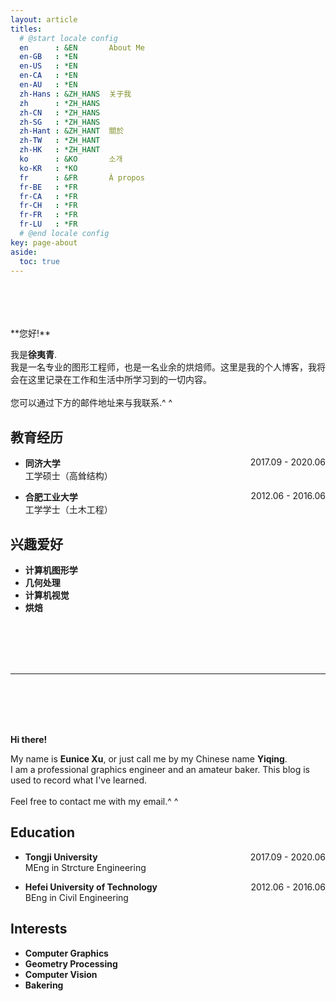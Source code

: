 ```yaml
---
layout: article
titles:
  # @start locale config
  en      : &EN       About Me
  en-GB   : *EN
  en-US   : *EN
  en-CA   : *EN
  en-AU   : *EN
  zh-Hans : &ZH_HANS  关于我
  zh      : *ZH_HANS
  zh-CN   : *ZH_HANS
  zh-SG   : *ZH_HANS
  zh-Hant : &ZH_HANT  關於
  zh-TW   : *ZH_HANT
  zh-HK   : *ZH_HANT
  ko      : &KO       소개
  ko-KR   : *KO
  fr      : &FR       À propos
  fr-BE   : *FR
  fr-CA   : *FR
  fr-CH   : *FR
  fr-FR   : *FR
  fr-LU   : *FR
  # @end locale config
key: page-about
aside:
  toc: true
---
```

<br />
<br />
<br />
<br />
**您好!**

我是**徐夷青**.<br />
我是一名专业的图形工程师，也是一名业余的烘焙师。这里是我的个人博客，我将会在这里记录在工作和生活中所学习到的一切内容。
<br />
<br />
您可以通过下方的邮件地址来与我联系.^ ^

## 教育经历

- **同济大学** <span style="float:right">2017.09 - 2020.06</span> \
  工学硕士（高耸结构）

- **合肥工业大学** <span style="float:right">2012.06 - 2016.06</span> \
  工学学士（土木工程）

## 兴趣爱好

- **计算机图形学**
- **几何处理**
- **计算机视觉**
- **烘焙**
<br />
<br />
<br />
<br />

*******
<br />
<br />
<br />
<br />

**Hi there!**

My name is **Eunice Xu**, or just call me by my Chinese name **Yiqing**.<br />
I am a professional graphics engineer and an amateur baker. This blog is used to record what I've learned.
<br />
<br />
Feel free to contact me with my email.^ ^

## Education

- **Tongji University** <span style="float:right">2017.09 - 2020.06</span> \
  MEng in Strcture Engineering 

- **Hefei University of Technology** <span style="float:right">2012.06 - 2016.06</span> \
  BEng in Civil Engineering

## Interests

- **Computer Graphics**
- **Geometry Processing**
- **Computer Vision**
- **Bakering**
